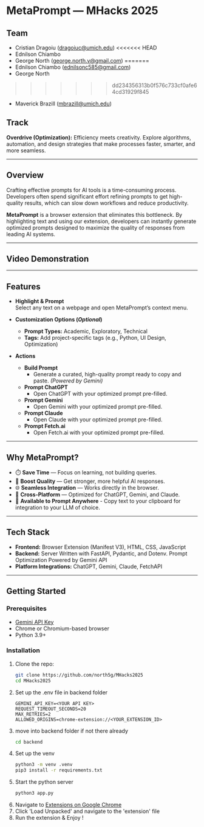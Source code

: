# MetaPrompt — MHacks 2025

## Team
- Cristian Dragoiu (dragoiuc@umich.edu)
<<<<<<< HEAD
- Ednilson Chiambo
- George North (george.north.v@gmail.com)
=======
- Ednilson Chiambo (ednilsonc585@gmail.com)
- George North
>>>>>>> dd234356313b0f576c733cf0afe64cd31929f845
- Maverick Brazill (mbrazill@umich.edu)

## Track
**Overdrive (Optimization):** Efficiency meets creativity. Explore algorithms, automation, and design strategies that make processes faster, smarter, and more seamless.

---

## Overview
Crafting effective prompts for AI tools is a time-consuming process. Developers often spend significant effort refining prompts to get high-quality results, which can slow down workflows and reduce productivity.

**MetaPrompt** is a browser extension that eliminates this bottleneck. By highlighting text and using our extension, developers can instantly generate optimized prompts designed to maximize the quality of responses from leading AI systems.

---

## Video Demonstration

---

## Features

- **Highlight & Prompt**  
  Select any text on a webpage and open MetaPrompt’s context menu.

- **Customization Options (*Optional*)**  
  - **Prompt Types:** Academic, Exploratory, Technical  
  - **Tags:** Add project-specific tags (e.g., Python, UI Design, Optimization)

- **Actions**  
  - **Build Prompt**  
    - Generate a curated, high-quality prompt ready to copy and paste. *(Powered by Gemini)*  
  - **Prompt ChatGPT**  
    - Open ChatGPT with your optimized prompt pre-filled.  
  - **Prompt Gemini**  
    - Open Gemini with your optimized prompt pre-filled.  
  - **Prompt Claude**  
    - Open Claude with your optimized prompt pre-filled.  
  - **Prompt Fetch.ai**
    - Open Fetch.ai with your optimized prompt pre-filled.

---

## Why MetaPrompt?
- ⏱️ **Save Time** — Focus on learning, not building queries.  
- 🎯 **Boost Quality** — Get stronger, more helpful AI responses.  
- 🌐 **Seamless Integration** — Works directly in the browser.  
- 🔀 **Cross-Platform** — Optimized for ChatGPT, Gemini, and Claude.
- 💎 **Available to Prompt Anywhere** - Copy text to your clipboard for integration to your LLM of choice.

---

## Tech Stack
- **Frontend:** Browser Extension (Manifest V3), HTML, CSS, JavaScript
- **Backend:** Server Written with FastAPI, Pydantic, and Dotenv. Prompt Optimization Powered by Gemini API  
- **Platform Integrations:** ChatGPT, Gemini, Claude, FetchAPI  

---

## Getting Started

### Prerequisites
- [Gemini API Key](https://ai.google.dev/gemini-api/docs/api-key)
- Chrome or Chromium-based browser  
- Python 3.9+

### Installation
1. Clone the repo:
   ```bash
   git clone https://github.com/north5g/MHacks2025
   cd MHacks2025
   ```
2. Set up the .env file in backend folder
    ```
    GEMINI_API_KEY=<YOUR API KEY>
    REQUEST_TIMEOUT_SECONDS=20
    MAX_RETRIES=2
    ALLOWED_ORIGINS=chrome-extension://<YOUR_EXTENSION_ID>
    ```
3. move into backend folder if not there already
    ```bash
    cd backend
    ```
4. Set up the venv
    ```bash
    python3 -m venv .venv
    pip3 install -r requirements.txt
    ```
5.  Start the python server
    ```python
    python3 app.py
    ```
6. Navigate to [Extensions on Google Chrome](chrome://extensions/)
7. Click 'Load Unpacked' and navigate to the 'extension' file
8. Run the extension & Enjoy !
